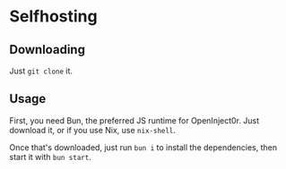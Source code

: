 # Selfhosting
## Downloading
Just `git clone` it.
## Usage
First, you need Bun, the preferred JS runtime for OpenInject0r. Just download it, or if you use Nix, use `nix-shell`.

Once that's downloaded, just run `bun i` to install the dependencies, then start it with `bun start`.

